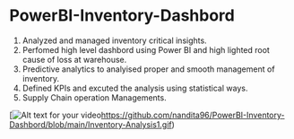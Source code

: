 # PowerBI-Inventory-Dashbord
1. Analyzed and managed inventory critical insights.
2. Perfomed high level dashbord using Power BI and high lighted root cause of loss at warehouse.
3. Predictive analytics to analyised proper and smooth management of inventory.
4. Defined KPIs and excuted the analysis using statistical ways.
5. Supply Chain operation Managements. 


[![Alt text for your video](https://img.youtube.com/vi/VIDEO-ID/0.jpg)https://github.com/nandita96/PowerBI-Inventory-Dashbord/blob/main/Inventory-Analysis1.gif)
